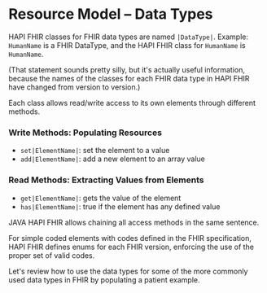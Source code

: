 # Resource Model – Data Types

HAPI FHIR classes for FHIR data types are named `|DataType|`. Example: `HumanName` is a FHIR DataType, and the HAPI FHIR class for `HumanName` is `HumanName`.

(That statement sounds pretty silly, but it's actually useful information, because the names of the classes for each FHIR data type in HAPI FHIR have changed from version to version.)

Each class allows read/write access to its own elements through different methods.

### Write Methods: Populating Resources
- `set|ElementName|`: set the element to a value
- `add|ElementName|`: add a new element to an array value

### Read Methods: Extracting Values from Elements
- `get|ElementName|`: gets the value of the element
- `has|ElementName|`: true if the element has any defined value

JAVA HAPI FHIR allows chaining all access methods in the same sentence.

For simple coded elements with codes defined in the FHIR specification, HAPI FHIR defines enums for each FHIR version, enforcing the use of the proper set of valid codes.

Let's review how to use the data types for some of the more commonly used data types in FHIR by populating a patient example.
